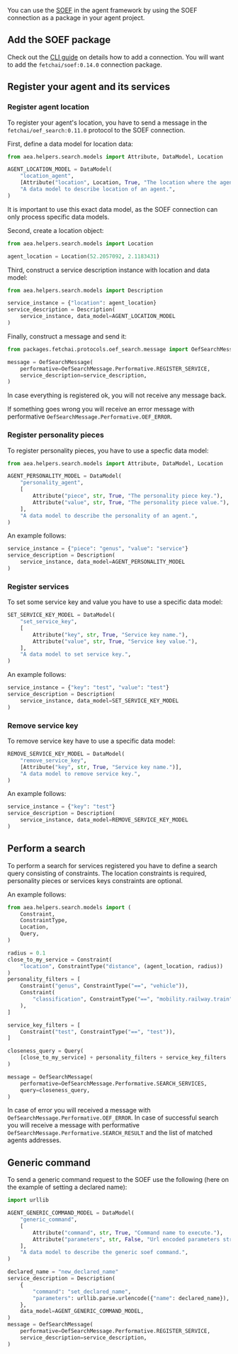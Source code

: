 You can use the <a href="../simple-oef">SOEF</a> in the agent framework by using the SOEF connection as a package in your agent project.

## Add the SOEF package
Check out the <a href="../cli-commands">CLI guide</a> on details how to add a connection. You will want to add the `fetchai/soef:0.14.0` connection package. 

## Register your agent and its services

### Register agent location
To register your agent's location, you have to send a message in the `fetchai/oef_search:0.11.0` protocol to the SOEF connection.

First, define a data model for location data:
``` python
from aea.helpers.search.models import Attribute, DataModel, Location

AGENT_LOCATION_MODEL = DataModel(
    "location_agent",
    [Attribute("location", Location, True, "The location where the agent is.")],
    "A data model to describe location of an agent.",
)
```
It is important to use this exact data model, as the SOEF connection can only process specific data models.

Second, create a location object:
``` python
from aea.helpers.search.models import Location

agent_location = Location(52.2057092, 2.1183431)
```

Third, construct a service description instance with location and data model:
``` python
from aea.helpers.search.models import Description

service_instance = {"location": agent_location}
service_description = Description(
    service_instance, data_model=AGENT_LOCATION_MODEL
)
```

Finally, construct a message and send it:
``` python
from packages.fetchai.protocols.oef_search.message import OefSearchMessage

message = OefSearchMessage(
    performative=OefSearchMessage.Performative.REGISTER_SERVICE,
    service_description=service_description,
)
```

In case everything is registered ok, you will not receive any message back.

If something goes wrong you will receive an error message with performative `OefSearchMessage.Performative.OEF_ERROR`.

### Register personality pieces

To register personality pieces, you have to use a specfic data model:
``` python
from aea.helpers.search.models import Attribute, DataModel, Location

AGENT_PERSONALITY_MODEL = DataModel(
    "personality_agent",
    [
        Attribute("piece", str, True, "The personality piece key."),
        Attribute("value", str, True, "The personality piece value."),
    ],
    "A data model to describe the personality of an agent.",
)
```

An example follows:
``` python
service_instance = {"piece": "genus", "value": "service"}
service_description = Description(
    service_instance, data_model=AGENT_PERSONALITY_MODEL
)
```

### Register services

To set some service key and value you have to use a specific data model:
``` python
SET_SERVICE_KEY_MODEL = DataModel(
    "set_service_key",
    [
        Attribute("key", str, True, "Service key name."),
        Attribute("value", str, True, "Service key value."),
    ],
    "A data model to set service key.",
)
```

An example follows:
``` python
service_instance = {"key": "test", "value": "test"}
service_description = Description(
    service_instance, data_model=SET_SERVICE_KEY_MODEL
)
```

### Remove service key

To remove service key have to use a specific data model:
``` python
REMOVE_SERVICE_KEY_MODEL = DataModel(
    "remove_service_key",
    [Attribute("key", str, True, "Service key name.")],
    "A data model to remove service key.",
)
```

An example follows:
``` python
service_instance = {"key": "test"}
service_description = Description(
    service_instance, data_model=REMOVE_SERVICE_KEY_MODEL
)
```

## Perform a search

To perform a search for services registered you have to define a search query consisting of constraints. The location constraints is required, personality pieces or services keys constraints are optional.

An example follows:
``` python
from aea.helpers.search.models import (
    Constraint,
    ConstraintType,
    Location,
    Query,
)

radius = 0.1
close_to_my_service = Constraint(
    "location", ConstraintType("distance", (agent_location, radius))
)
personality_filters = [
    Constraint("genus", ConstraintType("==", "vehicle")),
    Constraint(
        "classification", ConstraintType("==", "mobility.railway.train")
    ),
]

service_key_filters = [
    Constraint("test", ConstraintType("==", "test")),
]

closeness_query = Query(
    [close_to_my_service] + personality_filters + service_key_filters
)

message = OefSearchMessage(
    performative=OefSearchMessage.Performative.SEARCH_SERVICES,
    query=closeness_query,
)
```

In case of error you will received a message with `OefSearchMessage.Performative.OEF_ERROR`. In case of successful search you will receive a message with performative `OefSearchMessage.Performative.SEARCH_RESULT` and the list of matched agents addresses.

## Generic command

To send a generic command request to the SOEF use the following (here on the example of setting a declared name):
``` python
import urllib

AGENT_GENERIC_COMMAND_MODEL = DataModel(
    "generic_command",
    [
        Attribute("command", str, True, "Command name to execute."),
        Attribute("parameters", str, False, "Url encoded parameters string."),
    ],
    "A data model to describe the generic soef command.",
)

declared_name = "new_declared_name"
service_description = Description(
    {
        "command": "set_declared_name",
        "parameters": urllib.parse.urlencode({"name": declared_name}),
    },
    data_model=AGENT_GENERIC_COMMAND_MODEL,
)
message = OefSearchMessage(
    performative=OefSearchMessage.Performative.REGISTER_SERVICE,
    service_description=service_description,
)
```